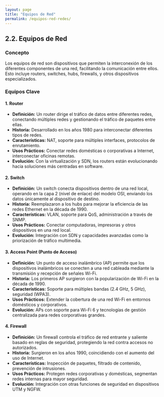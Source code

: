 ```yaml
---
layout: page
title: "Equipos de Red"
permalink: /equipos-red-redes/
---
```


## 2.2. Equipos de Red

### Concepto
Los equipos de red son dispositivos que permiten la interconexión de los diferentes componentes de una red, facilitando la comunicación entre ellos. Esto incluye routers, switches, hubs, firewalls, y otros dispositivos especializados.

### Equipos Clave

#### 1. Router
- **Definición:** Un router dirige el tráfico de datos entre diferentes redes, conectando múltiples redes y gestionando el tráfico de paquetes entre ellas.
- **Historia:** Desarrollado en los años 1980 para interconectar diferentes tipos de redes.
- **Características:** NAT, soporte para múltiples interfaces, protocolos de enrutamiento.
- **Usos Prácticos:** Conectar redes domésticas o corporativas a Internet, interconectar oficinas remotas.
- **Evolución:** Con la virtualización y SDN, los routers están evolucionando hacia soluciones más centradas en software.

#### 2. Switch
- **Definición:** Un switch conecta dispositivos dentro de una red local, operando en la capa 2 (nivel de enlace) del modelo OSI, enviando los datos únicamente al dispositivo de destino.
- **Historia:** Reemplazaron a los hubs para mejorar la eficiencia de las redes Ethernet en la década de 1990.
- **Características:** VLAN, soporte para QoS, administración a través de SNMP.
- **Usos Prácticos:** Conectar computadoras, impresoras y otros dispositivos en una red local.
- **Evolución:** Integración con SDN y capacidades avanzadas como la priorización de tráfico multimedia.

#### 3. Access Point (Punto de Acceso)
- **Definición:** Un punto de acceso inalámbrico (AP) permite que los dispositivos inalámbricos se conecten a una red cableada mediante la transmisión y recepción de señales Wi-Fi.
- **Historia:** Los primeros AP surgieron con la popularización de Wi-Fi en la década de 1990.
- **Características:** Soporte para múltiples bandas (2.4 GHz, 5 GHz), seguridad (WPA3).
- **Usos Prácticos:** Extender la cobertura de una red Wi-Fi en entornos domésticos y corporativos.
- **Evolución:** APs con soporte para Wi-Fi 6 y tecnologías de gestión centralizada para redes corporativas grandes.

#### 4. Firewall
- **Definición:** Un firewall controla el tráfico de red entrante y saliente basado en reglas de seguridad, protegiendo la red contra accesos no autorizados.
- **Historia:** Surgieron en los años 1990, coincidiendo con el aumento del uso de Internet.
- **Características:** Inspección de paquetes, filtrado de contenido, prevención de intrusiones.
- **Usos Prácticos:** Protegen redes corporativas y domésticas, segmentan redes internas para mayor seguridad.
- **Evolución:** Integración con otras funciones de seguridad en dispositivos UTM y NGFW.
